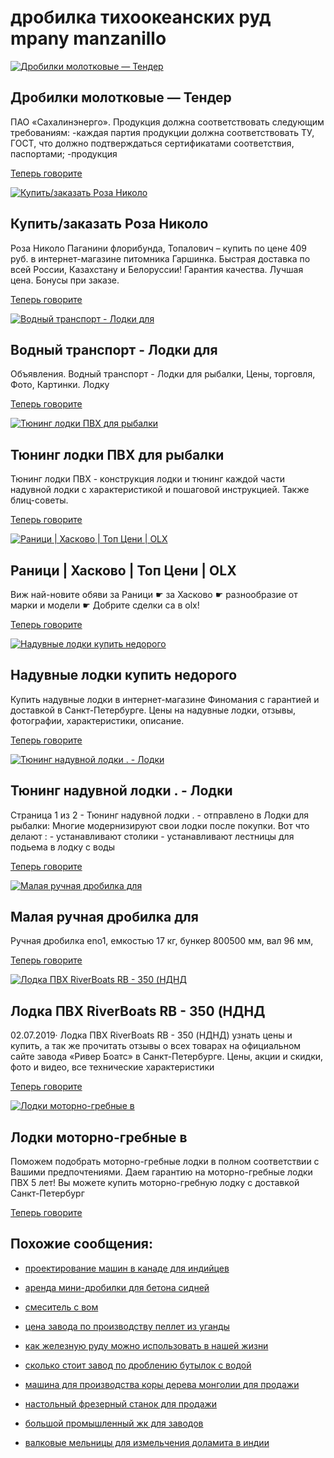 # дробилка тихоокеанских руд mpany manzanillo
<a href="https://mnn.zoosnet.net/LR/Chatpre.aspx?id=MNN94995150&p=https://ateliertankink.nl/" target="_blank">![Дробилки молотковые — Тендер ](https://github.com/aggregatecrushing/img/raw/main/459.jpg)</a>
## Дробилки молотковые — Тендер 
ПАО «Сахалинэнерго». Продукция должна соответствовать следующим требованиям: -каждая партия продукции должна соответствовать ТУ, ГОСТ, что должно подтверждаться сертификатами соответствия, паспортами; -продукция 
<a href="https://mnn.zoosnet.net/LR/Chatpre.aspx?id=MNN94995150&p=https://ateliertankink.nl/" target="_blank">Теперь говорите</a>
<a href="https://mnn.zoosnet.net/LR/Chatpre.aspx?id=MNN94995150&p=https://ateliertankink.nl/" target="_blank">![Купить/заказать Роза Николо ](https://github.com/aggregatecrushing/img/raw/main/201.jpg)</a>
## Купить/заказать Роза Николо 
Роза Николо Паганини флорибунда, Топалович – купить по цене 409 руб. в интернет-магазине питомника Гаршинка. Быстрая доставка по всей России, Казахстану и Белоруссии! Гарантия качества. Лучшая цена. Бонусы при заказе.
<a href="https://mnn.zoosnet.net/LR/Chatpre.aspx?id=MNN94995150&p=https://ateliertankink.nl/" target="_blank">Теперь говорите</a>
<a href="https://mnn.zoosnet.net/LR/Chatpre.aspx?id=MNN94995150&p=https://ateliertankink.nl/" target="_blank">![Водный транспорт - Лодки для ](https://github.com/aggregatecrushing/img/raw/main/706.jpg)</a>
## Водный транспорт - Лодки для 
Объявления. Водный транспорт - Лодки для рыбалки, Цены, торговля, Фото, Картинки. Лодку 
<a href="https://mnn.zoosnet.net/LR/Chatpre.aspx?id=MNN94995150&p=https://ateliertankink.nl/" target="_blank">Теперь говорите</a>
<a href="https://mnn.zoosnet.net/LR/Chatpre.aspx?id=MNN94995150&p=https://ateliertankink.nl/" target="_blank">![Тюнинг лодки ПВХ для рыбалки ](https://github.com/aggregatecrushing/img/raw/main/458.jpg)</a>
## Тюнинг лодки ПВХ для рыбалки 
Тюнинг лодки ПВХ - конструкция лодки и тюнинг каждой части надувной лодки с характеристикой и пошаговой инструкцией. Также блиц-советы.
<a href="https://mnn.zoosnet.net/LR/Chatpre.aspx?id=MNN94995150&p=https://ateliertankink.nl/" target="_blank">Теперь говорите</a>
<a href="https://mnn.zoosnet.net/LR/Chatpre.aspx?id=MNN94995150&p=https://ateliertankink.nl/" target="_blank">![Раници | Хасково | Топ Цени | OLX](https://github.com/aggregatecrushing/img/raw/main/116.jpg)</a>
## Раници | Хасково | Топ Цени | OLX
Виж най-новите обяви за Раници ☛ за Хасково ☛ разнообразие от марки и модели ☛ Добрите сделки са в olx!
<a href="https://mnn.zoosnet.net/LR/Chatpre.aspx?id=MNN94995150&p=https://ateliertankink.nl/" target="_blank">Теперь говорите</a>
<a href="https://mnn.zoosnet.net/LR/Chatpre.aspx?id=MNN94995150&p=https://ateliertankink.nl/" target="_blank">![Надувные лодки купить недорого ](https://github.com/aggregatecrushing/img/raw/main/531.jpg)</a>
## Надувные лодки купить недорого 
Купить надувные лодки в интернет-магазине Финомания с гарантией и доставкой в Санкт-Петербурге. Цены на надувные лодки, отзывы, фотографии, характеристики, описание.
<a href="https://mnn.zoosnet.net/LR/Chatpre.aspx?id=MNN94995150&p=https://ateliertankink.nl/" target="_blank">Теперь говорите</a>
<a href="https://mnn.zoosnet.net/LR/Chatpre.aspx?id=MNN94995150&p=https://ateliertankink.nl/" target="_blank">![Тюнинг надувной лодки . - Лодки ](https://github.com/aggregatecrushing/img/raw/main/99.jpg)</a>
## Тюнинг надувной лодки . - Лодки 
Страница 1 из 2 - Тюнинг надувной лодки . - отправлено в Лодки для рыбалки: Многие модернизируют свои лодки после покупки. Вот что делают : - устанавливают столики - устанавливают лестницы для подьема в лодку с воды 
<a href="https://mnn.zoosnet.net/LR/Chatpre.aspx?id=MNN94995150&p=https://ateliertankink.nl/" target="_blank">Теперь говорите</a>
<a href="https://mnn.zoosnet.net/LR/Chatpre.aspx?id=MNN94995150&p=https://ateliertankink.nl/" target="_blank">![Малая ручная дробилка для ](https://github.com/aggregatecrushing/img/raw/main/467.jpg)</a>
## Малая ручная дробилка для 
Ручная дробилка eno1, емкостью 17 кг, бункер 800500 мм, вал 96 мм, 
<a href="https://mnn.zoosnet.net/LR/Chatpre.aspx?id=MNN94995150&p=https://ateliertankink.nl/" target="_blank">Теперь говорите</a>
<a href="https://mnn.zoosnet.net/LR/Chatpre.aspx?id=MNN94995150&p=https://ateliertankink.nl/" target="_blank">![Лодка ПВХ RiverBoats RB - 350 (НДНД ](https://github.com/aggregatecrushing/img/raw/main/441.jpg)</a>
## Лодка ПВХ RiverBoats RB - 350 (НДНД 
02.07.2019· Лодка ПВХ RiverBoats RB - 350 (НДНД) узнать цены и купить, а так же прочитать отзывы о всех товарах на официальном сайте завода «Ривер Боатс» в Санкт-Петербурге. Цены, акции и скидки, фото и видео, все технические характеристики 
<a href="https://mnn.zoosnet.net/LR/Chatpre.aspx?id=MNN94995150&p=https://ateliertankink.nl/" target="_blank">Теперь говорите</a>
<a href="https://mnn.zoosnet.net/LR/Chatpre.aspx?id=MNN94995150&p=https://ateliertankink.nl/" target="_blank">![Лодки моторно-гребные в ](https://github.com/aggregatecrushing/img/raw/main/504.jpg)</a>
## Лодки моторно-гребные в 
Поможем подобрать моторно-гребные лодки в полном соответствии с Вашими предпочтениями. Даем гарантию на моторно-гребные лодки ПВХ 5 лет! Вы можете купить моторно-гребную лодку с доставкой Санкт-Петербург
<a href="https://mnn.zoosnet.net/LR/Chatpre.aspx?id=MNN94995150&p=https://ateliertankink.nl/" target="_blank">Теперь говорите</a>
## Похожие сообщения:
* [проектирование машин в канаде для индийцев](%D0%BF%D1%80%D0%BE%D0%B5%D0%BA%D1%82%D0%B8%D1%80%D0%BE%D0%B2%D0%B0%D0%BD%D0%B8%D0%B5%20%D0%BC%D0%B0%D1%88%D0%B8%D0%BD%20%D0%B2%20%D0%BA%D0%B0%D0%BD%D0%B0%D0%B4%D0%B5%20%D0%B4%D0%BB%D1%8F%20%D0%B8%D0%BD%D0%B4%D0%B8%D0%B9%D1%86%D0%B5%D0%B2.md)
* [аренда мини-дробилки для бетона сидней](%D0%B0%D1%80%D0%B5%D0%BD%D0%B4%D0%B0%20%D0%BC%D0%B8%D0%BD%D0%B8-%D0%B4%D1%80%D0%BE%D0%B1%D0%B8%D0%BB%D0%BA%D0%B8%20%D0%B4%D0%BB%D1%8F%20%D0%B1%D0%B5%D1%82%D0%BE%D0%BD%D0%B0%20%D1%81%D0%B8%D0%B4%D0%BD%D0%B5%D0%B9.md)
* [смеситель с вом](%D1%81%D0%BC%D0%B5%D1%81%D0%B8%D1%82%D0%B5%D0%BB%D1%8C%20%D1%81%20%D0%B2%D0%BE%D0%BC.md)
* [цена завода по производству пеллет из уганды](%D1%86%D0%B5%D0%BD%D0%B0%20%D0%B7%D0%B0%D0%B2%D0%BE%D0%B4%D0%B0%20%D0%BF%D0%BE%20%D0%BF%D1%80%D0%BE%D0%B8%D0%B7%D0%B2%D0%BE%D0%B4%D1%81%D1%82%D0%B2%D1%83%20%D0%BF%D0%B5%D0%BB%D0%BB%D0%B5%D1%82%20%D0%B8%D0%B7%20%D1%83%D0%B3%D0%B0%D0%BD%D0%B4%D1%8B.md)
* [как железную руду можно использовать в нашей жизни](%D0%BA%D0%B0%D0%BA%20%D0%B6%D0%B5%D0%BB%D0%B5%D0%B7%D0%BD%D1%83%D1%8E%20%D1%80%D1%83%D0%B4%D1%83%20%D0%BC%D0%BE%D0%B6%D0%BD%D0%BE%20%D0%B8%D1%81%D0%BF%D0%BE%D0%BB%D1%8C%D0%B7%D0%BE%D0%B2%D0%B0%D1%82%D1%8C%20%D0%B2%20%D0%BD%D0%B0%D1%88%D0%B5%D0%B9%20%D0%B6%D0%B8%D0%B7%D0%BD%D0%B8.md)
* [сколько стоит завод по дроблению бутылок с водой](%D1%81%D0%BA%D0%BE%D0%BB%D1%8C%D0%BA%D0%BE%20%D1%81%D1%82%D0%BE%D0%B8%D1%82%20%D0%B7%D0%B0%D0%B2%D0%BE%D0%B4%20%D0%BF%D0%BE%20%D0%B4%D1%80%D0%BE%D0%B1%D0%BB%D0%B5%D0%BD%D0%B8%D1%8E%20%D0%B1%D1%83%D1%82%D1%8B%D0%BB%D0%BE%D0%BA%20%D1%81%20%D0%B2%D0%BE%D0%B4%D0%BE%D0%B9.md)
* [машина для производства коры дерева монголии для продажи](%D0%BC%D0%B0%D1%88%D0%B8%D0%BD%D0%B0%20%D0%B4%D0%BB%D1%8F%20%D0%BF%D1%80%D0%BE%D0%B8%D0%B7%D0%B2%D0%BE%D0%B4%D1%81%D1%82%D0%B2%D0%B0%20%D0%BA%D0%BE%D1%80%D1%8B%20%D0%B4%D0%B5%D1%80%D0%B5%D0%B2%D0%B0%20%D0%BC%D0%BE%D0%BD%D0%B3%D0%BE%D0%BB%D0%B8%D0%B8%20%D0%B4%D0%BB%D1%8F%20%D0%BF%D1%80%D0%BE%D0%B4%D0%B0%D0%B6%D0%B8.md)
* [настольный фрезерный станок для продажи](%D0%BD%D0%B0%D1%81%D1%82%D0%BE%D0%BB%D1%8C%D0%BD%D1%8B%D0%B9%20%D1%84%D1%80%D0%B5%D0%B7%D0%B5%D1%80%D0%BD%D1%8B%D0%B9%20%D1%81%D1%82%D0%B0%D0%BD%D0%BE%D0%BA%20%D0%B4%D0%BB%D1%8F%20%D0%BF%D1%80%D0%BE%D0%B4%D0%B0%D0%B6%D0%B8.md)
* [большой промышленный жк для заводов](%D0%B1%D0%BE%D0%BB%D1%8C%D1%88%D0%BE%D0%B9%20%D0%BF%D1%80%D0%BE%D0%BC%D1%8B%D1%88%D0%BB%D0%B5%D0%BD%D0%BD%D1%8B%D0%B9%20%D0%B6%D0%BA%20%D0%B4%D0%BB%D1%8F%20%D0%B7%D0%B0%D0%B2%D0%BE%D0%B4%D0%BE%D0%B2.md)
* [валковые мельницы для измельчения доламита в индии](%D0%B2%D0%B0%D0%BB%D0%BA%D0%BE%D0%B2%D1%8B%D0%B5%20%D0%BC%D0%B5%D0%BB%D1%8C%D0%BD%D0%B8%D1%86%D1%8B%20%D0%B4%D0%BB%D1%8F%20%D0%B8%D0%B7%D0%BC%D0%B5%D0%BB%D1%8C%D1%87%D0%B5%D0%BD%D0%B8%D1%8F%20%D0%B4%D0%BE%D0%BB%D0%B0%D0%BC%D0%B8%D1%82%D0%B0%20%D0%B2%20%D0%B8%D0%BD%D0%B4%D0%B8%D0%B8.md)
